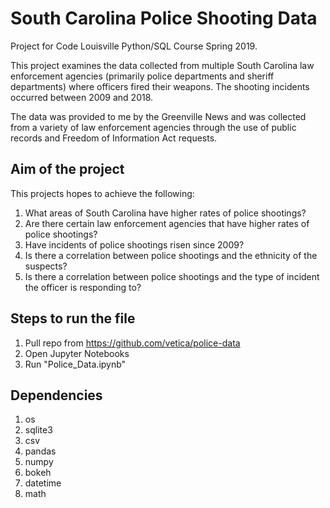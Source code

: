 # South Carolina Police Shooting Data
Project for Code Louisville Python/SQL Course Spring 2019.

This project examines the data collected from multiple South Carolina law enforcement agencies (primarily police departments and sheriff departments) where officers fired their weapons. The shooting incidents occurred between 2009 and 2018.

The data was provided to me by the Greenville News and was collected from a variety of law enforcement agencies through the use of public records and Freedom of Information Act requests.

## Aim of the project
This projects hopes to achieve the following:
1. What areas of South Carolina have higher rates of police shootings?
2. Are there certain law enforcement agencies that have higher rates of police shootings?
3. Have incidents of police shootings risen since 2009?
4. Is there a correlation between police shootings and the ethnicity of the suspects?
5. Is there a correlation between police shootings and the type of incident the officer is responding to?

## Steps to run the file
1. Pull repo from https://github.com/vetica/police-data
2. Open Jupyter Notebooks
3. Run "Police_Data.ipynb"

## Dependencies
1. os
2. sqlite3
3. csv
4. pandas
5. numpy
6. bokeh
7. datetime
8. math


